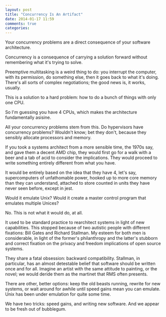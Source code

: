 ```yaml
---
layout: post
title: "Concurrency Is An Artifact"
date: 2014-01-17 11:59
comments: true
categories: 
---
```


Your concurrency problems are a direct consequence of your software architecture. 

Concurrency is a consequence of carrying a solution forward without remembering what it's trying to solve.

Preemptive multitasking is a weird thing to do: you interrupt the computer, with its permission, do something else, then it goes back to what it's doing. There's all sorts of complex negotiations; the good news is, it works, usually. 

This is a solution to a hard problem: how to do a bunch of things with only one CPU.

So I'm guessing you have 4 CPUs, which makes the architecture fundamentally asisine. 

All your concurrency problems stem from this. Do hypervisors have concurrency problems? Wouldn't know; bet they don't, because they sensibly allocate processors and memory. 

If you took a systems architect from a more sensible time, the 1970s say, and gave them a decent AMD chip, they would first go for a walk with a beer and a tab of acid to consider the implications. They would proceed to write something entirely different from what you have.

It would be entirely based on the idea that they have 4, let's say, supercomputers of unfathomable power, hooked up to more core memory than they can understand, attached to store counted in units they have never seen before, except in jest.

Would it emulate Unix? Would it create a master control program that emulates multiple Unices?

No. This is not what it would do, at all.

It used to be standard practice to rearchitect systems in light of new capabilities. This stopped because of two autistic people with different fixations: Bill Gates and Richard Stallman. My esteem for both men is considerable, in light of the former's philanthropy and the latter's stubborn and correct fixation on the privacy and freedom implications of open source systems. 

They share a fatal obsession: backward compatibility. Stallman, in particular, has an almost detestable belief that software should be written once and for all. Imagine an artist with the same attitude to painting, or the novel; we would deride them as the martinet that RMS often presents.

There are other, better options: keep the old beasts running, rewrite for new systems, or wait around for awhile until speed gains mean you can emulate. Unix has been under emulation for quite some time.

We have two tricks: speed gains, and writing new software. And we appear to be fresh out of bubblegum.
